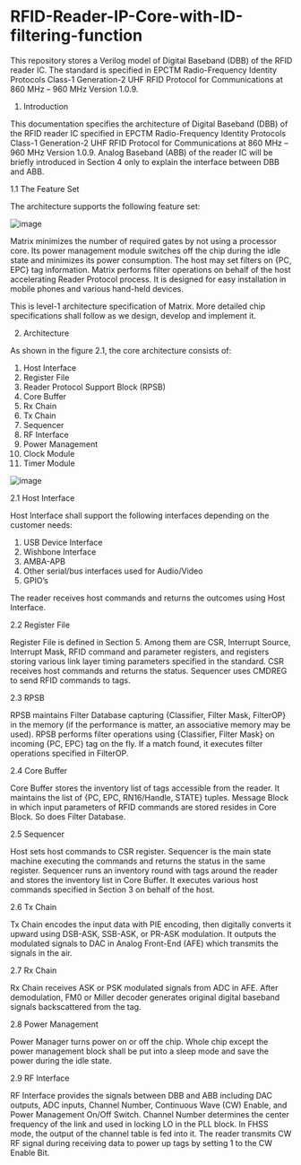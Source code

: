 # RFID-Reader-IP-Core-with-ID-filtering-function
This repository stores a Verilog model of Digital Baseband (DBB) of the RFID reader IC. The standard is  specified in EPCTM Radio-Frequency Identity Protocols Class-1 Generation-2 UHF RFID Protocol for Communications at 860 MHz – 960 MHz Version 1.0.9. 


1. Introduction

This documentation specifies the architecture of Digital Baseband (DBB) of the RFID reader IC  specified in EPCTM Radio-Frequency Identity Protocols Class-1 Generation-2 UHF RFID Protocol for Communications at 860 MHz – 960 MHz Version 1.0.9.  Analog Baseband (ABB) of the reader IC will be briefly introduced in Section 4 only to explain the interface between DBB and ABB.

1.1 The Feature Set

The architecture supports the following feature set:

![image](https://user-images.githubusercontent.com/50349262/193962815-bea464a1-d27c-4a2c-98ea-7198d4d1f82d.png)

Matrix minimizes the number of required gates by not using a processor core.  Its power management module switches off the chip during the idle state and minimizes its power consumption.  The host may set filters on {PC, EPC} tag information.  Matrix performs filter operations on behalf of the host accelerating Reader Protocol process.  It is designed for easy installation in mobile phones and various hand-held devices.

This is level-1 architecture specification of Matrix.  More detailed chip specifications shall follow as we design, develop and implement it.

2. Architecture

As shown in the figure 2.1, the core architecture consists of:

1.	Host Interface
2.	Register File
3.	Reader Protocol Support Block (RPSB)
4.	Core Buffer
5.	Rx Chain
6.	Tx Chain
7.	Sequencer
8.	RF Interface
9.	Power Management
10.	Clock Module
11.	Timer Module

![image](https://user-images.githubusercontent.com/50349262/193963165-67863a7b-a135-4976-9032-154b989a63a9.png)

2.1 Host Interface

Host Interface shall support the following interfaces depending on the customer needs:

1.	USB Device Interface
2.	Wishbone Interface
3.	AMBA-APB
4.	Other serial/bus interfaces used for Audio/Video
5.	GPIO’s

The reader receives host commands and returns the outcomes using Host Interface.

2.2 Register File

Register File is defined in Section 5.  Among them are CSR, Interrupt Source, Interrupt Mask, RFID command and parameter registers, and registers storing various link layer timing parameters specified in the standard.  CSR receives host commands and returns the status.  Sequencer uses CMDREG to send RFID commands to tags.

2.3 RPSB

RPSB maintains Filter Database capturing {Classifier, Filter Mask, FilterOP} in the memory (if the performance is matter, an associative memory may be used).  RPSB performs filter operations using {Classifier, Filter Mask} on incoming {PC, EPC} tag on the fly.  If a match found, it executes filter operations specified in FilterOP.

2.4 Core Buffer

Core Buffer stores the inventory list of tags accessible from the reader.  It maintains the list of {PC, EPC, RN16/Handle, STATE} tuples.  Message Block in which input parameters of RFID commands are stored resides in Core Block.  So does Filter Database.

2.5 Sequencer

Host sets host commands to CSR register.  Sequencer is the main state machine executing the commands and returns the status in the same register.  Sequencer runs an inventory round with tags around the reader and stores the inventory list in Core Buffer.  It executes various host commands specified in Section 3 on behalf of the host.

2.6 Tx Chain

Tx Chain encodes the input data with PIE encoding, then digitally converts it upward using DSB-ASK, SSB-ASK, or PR-ASK modulation.  It outputs the modulated signals to DAC in Analog Front-End (AFE) which transmits the signals in the air.  

2.7 Rx Chain

Rx Chain receives ASK or PSK modulated signals from ADC in AFE.  After demodulation, FM0 or Miller decoder generates original digital baseband signals backscattered from the tag.

2.8 Power Management

Power Manager turns power on or off the chip.  Whole chip except the power management block shall be put into a sleep mode and save the power during the idle state.

2.9 RF Interface

RF Interface provides the signals between DBB and ABB including DAC outputs, ADC inputs, Channel Number, Continuous Wave (CW) Enable, and Power Management On/Off Switch.  Channel Number determines the center frequency of the link and used in locking LO in the PLL block.  In FHSS mode, the output of the channel table is fed into it.  The reader transmits CW RF signal during receiving data to power up tags by setting 1 to the CW Enable Bit. 



